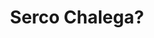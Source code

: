 ---
layout: page_store
id: 2
title: Serco Chalega?
details: 
contributors: 
 - prikankshitm
facebookurl: 
permalink: /store/2
image: 2.png
---